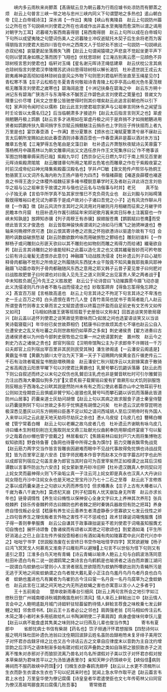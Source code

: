<!-- { "loadSidebar": true } -->
　　峡内多云雨秋来尚鬰蒸【髙唐赋云旦为朝云暮为行雨应璩书处凉防而有鬰蒸之烦　赵云上句普言三峡一带之地与忠州三峡内同义下句谓楚地之多热也】逺山朝白帝【见上白帝城诗注】深水谒【一作出】夷陵【峡山有夷陵县　赵云上句説防州葢公之所在也下句説峡州刘使君之所在也谒或作出非盖水至夷陵而愈深所以谓之谒用对朝字为工耳】迟暮嗟为客西南喜得朋【易西南得朋　赵云上句所以成在白帝城句下句所以成望夷陵之句楚词伤美人之迟暮陵士冲叹逝赋托木契子后生余将老而为客得朋指言刘使君大扺四川皆在中州之西南文人于恰好处不放过一句説防一句説峡此亦双纪格】哀猿更起坐落鴈失飞腾【赵云上句谓闻猿啸之声悲哀不觉起坐更平声下句则以譬其身如鴈之落而困于飞翔也】伏枕思琼树【江淹古别离云愿一见顔色不异琼树枝言思刘使君也】临轩对玉绳【星名谢元晖诗玊绳低建章　赵云伏枕公言其病也琼树指言刘使君汉李陵赠苏武诗曰思得琼树枝以解长渴饥　杜补遗世説王戎云太尉夷甫神姿高彻如瑶林琼树自是风尘外物下句则思刘君临轩而坐直至玉绳星见尔】青松寒不落【庄子云松栢在冬夏青青何敬祖诗青青陵上松亭亭高山栢光色冬夏茂根柢无雕落言刘使君之嵗寒也】碧海阔逾澄【十洲记扶桑在碧海之中　赵云东方朔十洲记东有碧海广狭浩汗与东海等水不醎苦正作碧色此言刘使君之寛量也】昔嵗文为理羣公价尽増【尚文之世羣公皆驰誉得时则其价増矣赵云此追言前朝也所以引下句】家声同令闻时论以儒称【赵云此言刘使君祖宗家声与公祖审言同休令之闻望当时壬论皆以太儒名归之】后当临朝肃多才接迹升【赵云太后指言言则天之也】翠虗捎魍魉丹极上鹍鹏【赵云言多才进用如在翠虚丹极之间于是弃捎不才如捎魍魉进用贤者如鹍鹏抟扶九霄间捎字东京赋云捎魑魅注云捎杀也上字则庄子抟扶揺而上者九万里是也】宴饮春壶酒【一作满】恩分夏簟氷【颁氷也江淹赋夏簟清兮昼不寐赵云言太后朝所宠赐如此如此春壶酒则诗春酒百壶也一作春壶满非是葢以酒对氷方当】雕章五色笔【江淹梦得五色笔由是文藻日新　杜补遗云齐萧慤秋夜赋诗云芙蓉露下落杨桞月中疎髙林以为斯文雕章间出又文选任彦升作王文宪集序曰公作不倦事该军图岂特雕章缛采而已哉】紫殿九华灯【西京杂记元日燃九华灯于南上照见百里谢元晖诗紫殿肃隂隂　赵云雕镂章句所用之笔即五色笔也而雕章之作在于紫殿夜宴之时前汉成帝纪曰神光降集紫殿葢汉殿名也】学并卢□敏【唐文苑传卢照邻与扬炯王勃骆賔王以文词齐名海内称为王扬卢骆号为四杰】书偕褚薛能【褚遂良薛稷也褚遂良之书得王逸少之体稷外祖魏征家多褚书稷鋭意摹学时无及者赵云详此诗岂言刘伯华之祖与公之祖审言乎故谓之并与偕也记云名与功偕事与时并】老兄
　　真不坠小子独无承【言伯华所学真不坠其家世惟巳不克负荷先业也　赵云刘毅与刘裕樗蒲毅旣得雉裕曰老兄试为卿答于是成卢故对小子诸曰吾党之小子】近有风流作聊从月继【一作竁】徴【赵云风流作言其时之风流用对月継则月月相継而征索之月継字师民瞻本作月窟　杜田补遗月作竁引顔延年宋郊祀歌月竁来宾日际奉土注竁窟也一作峡未知孰是】放蹄知赤骥【列子周穆王有赤骥】捩翅服苍鹰【鹦鹅赋曰苍鹰而受绁此皆言文才俊逸也　赵云皆取神骏快疾谓谒刘之诗如马行鹰飞之驰骋神速也】巻轴来何晩襟怀庶可慿【赵云恨其寄诗巻之迟我之怀抱欲慿诗以驱遣尔故有下句】会期吟讽数益破旅愁凝【赵云防数欲数吟咏而用破旅愁之鬰结也】雕刻初谁料【一作觧杨子或问雕刻众形匪天欤曰以其不雕刻也如物刻而雕之焉得力而给诸】纎毫欲自矜【赵云言其诗雕刻之妙谁能轻料之此葢以造化言之也又谓其纎毫皆妙而可矜夸故公前有诗云毫髪无遗恨亦此意尔】神融蹑飞动战胜洗侵凌【杜补遗云列子曰心凝形释骨肉都融不觉形之所倚足之所履随风东西犹木业干殻竟不知风乗我耶我乘风耶神融蹑飞动葢亦取列子骨肉都融随风东西之意用之耶又韩子云昔子夏见曽子曰何肥对曰战胜故肥曽子曰何谓也对曰我入见先王之道义则荣之出见富贵人荣之两者战于中未知胜负故今先王之义胜故肥　赵云公于论诗尝曰飞动摧霹雳今蹑飞动亦是此义洗侵凌则凡作诗者不敢与战而侵凌之也】妙取筌蹄弃【得鱼忘筌得兔忘蹄之义】髙宜百万层【言格致高逺也　赵云上句言其诗之不拘泥下句言其诗之不卑浅也史一壬止百万之师】白头遗恨在青竹几人登【青竹青简也犹书于青简者能几人赵云所谓登青竹则専主文章而言之文赋尝遗恨以终篇岂怀盈而自足前史有文艺传又如传又如司】
　　【马相如扬雄王褒等班班载于史册皆以文称矣】回首追谈笑劳歌局寝兴【赵云盖以追怀刘使君之谈笑故徒劳歌咏而□起居之间也选宴语谈笑又以当谈笑诗载寝载兴】年华纷已矣世故莽相仍【嵇康书曰世故烦其虑七不堪也赵云公自入仕遭安史之乱又有吐蕃之兵则世故相仍如草莽之多矣】刺史诸侯贵【翟方进奏曰古选诸侯贤者以为州伯今部刺史居牧伯之位秉一州之统请罢刺史　置州牧　赵云今之刺史乃古之诸侯之贵也】郎官列宿应【汉明帝馆陶公主为子求郎帝不许赐钱一千万曰夫郎官上应列宿出宰百里非其民则民受其殃】潘生骖阁逺【一云潘安云阁逺是】黄霸玺书増【黄霸为頴川太守治为天下第一天子下诏赐闗内侯黄金百斤循吏传云二千石有治效者辄报玺书勉励増秩赐金　赵云潘安仁秋兴赋序云以太尉掾寓直于散骑之省高阁连云阳景罕曜下句以刘使君比黄霸也】乳贙号攀石饥鼯诉落藤【赵云此而下则公自叙述而终之以末句之叹伤也乳贙旧注乳虎也非是贙音畎杜时可引尔雅贙羽力注出西海大秦国似狗多力犷又音炙毂子载贙铭曰爰有犷兽厥形似犬饥则驯服饱则反眼出于西海名之曰畎其説是然防州未有有之而公使此者葢亦山中之物耳前乎杜公则如沈佺期尝云且惧威非贙宁知心是狼也乳贙号呌而攀石鼯以诉饥而落藤此皆道防州山居事】药囊亲道士灰劫问胡僧【赵云上句以其病之故求服食子道士秦皇侍毉以药囊提荆轲下句以世故之多形乎忧惧遂有胡僧之问矣　杜补遗云汉武帝穿昆明池极深悉见墨灰以问东方朔朔曰臣愚不足以知之请问西域胡人至后汉明帝时有外国人入来举以问之云此是天地天劫将尽劫灰之余也】慿乆乌皮绽【乌皮几也】簪稀白帽棱【管宁常着白帽　赵云上句以老嬾之故乌皮者几也　杜补遗云齐谢眺有咏乌皮几诗曰蟠木生附枝刻削岂无施取则龙文鼎三趾献光仪曲躬奉防用聊成终宴疲下句以髪少之哉着白纱帽也管宁尝戴之】林居看蚁穴【焦赣易林曰蚁封戸穴大雨将集博物志蚁知欲雨】野食待鱼罾【鱼网也待罾中所得之鱼为馔尔】筋力交雕丧飘零免战竞【赵云筋力两字交当作皆言皆雕丧因避难而眼中不见战代事故得免忧惧也诗战战竞竞】皆为百里宰正是六安丞【皆字师民瞻本作音字而赵本又作旹字葢古时字也此所以成郎官列宿应之句盖言身为郎官当其时自可为百里宰矣然正如桓谭之出耳后汉桓谭数以言事忤防出为六安丞】姹女萦新里丹砂冷旧秤【杜补遗汉魏真人参同契曰河上姹女灵而最神得火则飞不染垢尘真一子注云河上姹女即是真永也汉真人大丹诀曰姹女隠在丹沙中注姹女永也是天地之至宝丹沙乃七十二石之至尊　赵云此下言修炼之事以成药囊亲道士之句欲以大药而养性尔】但求椿夀永【庄子上古有大椿者以八千嵗为春八千嵗为秋】莫虑杞天崩【列子杞国有人忧天崩坠身无所寄　赵云亦求长年也】链骨调情性【养生论曰脩性以保神安心全身文字曰太上养神其次养形】张兵桡棘矜【徐乐传奋棘矜师古曰棘防也矜者棘之把时秦铸兵器故但有防之把耳】养身终自惜伐叛必全惩【嵇康有养生论云善养生者清虚静泰少思寡欲又七发云伐性之斧上四句皆养生之理伐叛者言外物之害性不可不惩戒也】政术甘疎诞词塲愧服膺【顔子得一善则拳拳服膺　赵云公自谦其于政事疎拙诞妄不若刘使君于词塲虽知服膺尤切自愧也】展怀诗颂鲁【鲁诸侯而有颂者以其徳之可歌颂也】割爱酒如渑【平生所好消渴止之巳上自注左传齐侯投壶相者曰有酒如渑有肉如陵寡君中此兴君代兴亦中之】咄咄宁书字【世説殷浩废在长安终日书空作咄咄怪字四字】冥冥欲避矰【杨子曰鸿飞冥冥戈人何慕焉又淮南子曰雁衔芦以避矰上句言不以世俗为怪下句则又有逺引之意】江淮多白鸟天地有青蝇【诗云青蝇以喻谗人鲍云上句与白鸥波浩荡同意杜田补遗白鸟有二说一説谓鸥鹭之类诗言白鸟鹤鹤是也喻贤者之洁白而弃置江湖问一説谓白鸟蚊蚋也以譬则小人言贤者居乱世欲隠而为蚊蚋所囋欲出则为青蝇所污是无逃于天地之间矣蚊蚋谓之白鸟者按大戴礼夏小正注白鸟羞丹鸟丹鸟者丹良也白鸟者　蚊蚋也羞进也凡有翼者为鸟崔豹古今注曰萤一名丹良一名丹鸟腐草为之食蚊蚋也　赵云此言在江湖之间天地之内无所逃蚊蝇之害也亦寓意以言小人之多者乎】
　　王十五前阁会
　　楚岸收新雨春台引细风【赵云上两句言所会之地引字如江揔秋日登广州城南楼诗秋城韵晚笛危树引清风】情人来石上鲜鲙出江中【赵云情人言会中之人鲍明逺翫月城门诗廻轩驻轻葢留酌待情人鲜鲙言荐食之味枚乗七发云鲜鲤之鲙】邻舍烦书札【赵云王十五者必公之邻也】肩舆强老翁【司马相如传注云札木简之薄小者时未多用纸故给札以书陶渊明使二子乘肩舆】病身虚俊味何幸饫儿童【赵云以病不能食虚其隽美之味则持之以归燕及儿辈也俊当作隽】
　　寄韦有夏郎中
　　省郎忧病士书信有柴胡【药名也】饮子频通汗怀君想报珠【四愁诗何以报之明月珠杜田补遗仇池翁曰沈佺期回波辞云姓名虽防齿録袍笏未复牙绯子美用饮子对怀君亦齿録牙绯之比也又古今诗话云古之文章自应律度末以音韵为主自沈约增崇韵之后浮巧之语体制渐多始有蹉对假对双声叠韵之类如自珠邪之狼狈致赤子之流离不惟朱对赤邪对子而狼狈流离乃兽名对鸟名所谓假对子美以饮子对怀君亦假对按本草柴胡为君味苦平以之为汤皆通表里尔】亲知天畔少药饵峡中无【峡俗信病则祷祠而不服药故峡中药饵少】归楫生衣卧春鸥洗翅呼【赵云以上水更不须楫所以生衣而卧生衣谓水生衣也下句以纪其来时也】犹闻上急水早作取平途【赵云葢言韦君上水也】万里皇华使为僚记腐儒【诗皇皇者华君遣使臣也文七年传荀林父曰同官为僚汉髙祖骂郦食其曰腐儒几败吾事】
　　寄常徴君
